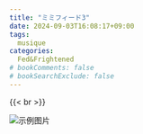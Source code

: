 ```yaml
---
title: "ミミフィード3"
date: 2024-09-03T16:08:17+09:00
tags:
  musique
categories:
  Fed&Frightened
# bookComments: false
# bookSearchExclude: false
---
```



{{< br >}}


![示例图片](/images/music_vol3.png)
